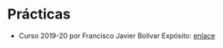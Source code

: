 # Prácticas

+ Curso 2019-20 por Francisco Javier Bolívar Expósito: [enlace](https://github.com/dipzza/ETSIIT-DDSI)
